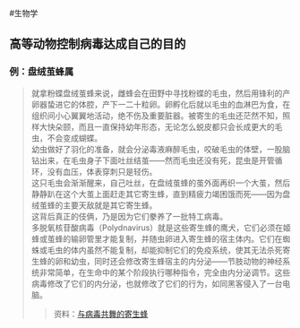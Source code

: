 #生物学
## 高等动物控制病毒达成自己的目的
### 例：盘绒茧蜂属
> 就拿粉蝶盘绒茧蜂来说，雌蜂会在田野中寻找粉蝶的毛虫，然后用锋利的产卵器蛰进它的体腔，产下一二十粒卵。卵孵化后就以毛虫的血淋巴为食，在组织间小心翼翼地活动，绝不伤及重要脏器。被寄生的毛虫还茫然不知，照样大快朵颐，而且一直保持幼年形态，无论怎么蜕皮都只会长成更大的毛虫，不会变成蝴蝶。  
> 幼虫做好了羽化的准备，就会分泌毒液麻醉毛虫，咬破毛虫的体壁，一股脑钻出来，在毛虫身子下面吐丝结茧——然而毛虫还没有死，昆虫是开管循环，没有血压，体表穿刺只是轻伤。  
> 这只毛虫会渐渐醒来，自己吐丝，在盘绒茧蜂的茧外面再织一个大茧，然后静静趴在这个大茧上面赶走其它寄生蜂，直到精疲力竭困饿而死——因为盘绒茧蜂的主要天敌就是其它寄生蜂。  
> 这背后真正的伎俩，乃是因为它们豢养了一批特工病毒。  
> 多脱氧核苷酸病毒（Polydnavirus）就是这些寄生蜂的鹰犬，它们必须在姬蜂或茧蜂的输卵管里才能复制，并随虫卵进入寄生蜂的宿主体内。它们在蜘蛛或毛虫的体内虽然不能复制，却能抑制它们的免疫系统，使其无法杀死寄生蜂的卵和幼虫，同时还会修改寄生蜂宿主的内分泌——节肢动物的神经系统非常简单，在生命中的某个阶段执行哪种指令，完全由内分泌调节。这些病毒修改了它们的内分泌，也就修改了它们的行为，如同黑客侵入了一台电脑。  
>> 资料：[与病毒共舞的寄生蜂](https://www.zhihu.com/question/292275926/answer/1114109419)
